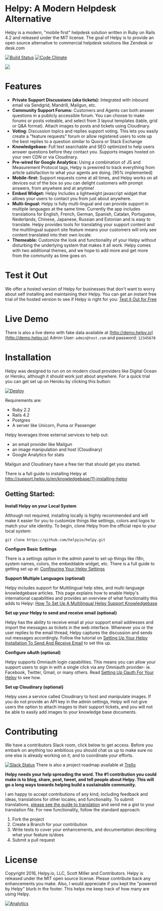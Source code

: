Helpy: A Modern Helpdesk Alternative
====================================

Helpy is a modern, "mobile first" helpdesk solution written in Ruby on Rails 4.2 and released under the MIT license.  The goal of Helpy is to provide an open source alternative to commercial helpdesk solutions like Zendesk or desk.com

[![Build Status](https://img.shields.io/travis/helpyio/helpy/master.svg)](https://travis-ci.org/helpyio/helpy) [![Code Climate](https://codeclimate.com/github/helpyio/helpy/badges/gpa.svg)](https://codeclimate.com/github/helpyio/helpy)

![](http://helpy.io/images/HelpyBrowser.png)


Features
========

- **Private Support Discussions (aka tickets):**
Integrated with inbound email via Sendgrid, Mandrill, Mailgun, etc.
- **Community Support Forums:** Customers and Agents can both answer questions in a publicly accessible forum. You can choose to make forums or posts voteable, and select from 3 layout templates (table, grid or Q&A format). Attach images to posts and tickets using Cloudinary.
- **Voting**: Discussion topics and replies support voting.  This lets you easily create a "feature requests" forum or allow registered users to vote up the best replies to a question similar to Quora or Stack Exchange
- **Knowledgebase:** Full text searchable and SEO optimized to help users answer questions before they contact you. Supports images hosted on your own CDN or via Cloudinary.
- **Pre-wired for Google Analytics:**  Using a combination of JS and Measurement Protocol tags, Helpy is prewired to track everything from article satisfaction to what your agents are doing. [95% implemented]
- **Mobile-first:** Support requests come at all times, and Helpy works on all devices out of the box so you can delight customers with prompt answers, from anywhere and at anytime!
- **Embed Widget:** Helpy Includes a lightweight javascript widget that allows your users to contact you from just about anywhere.
- **Multi-lingual:** Helpy is fully multi-lingual and can provide support in multiple languages at the same time.  Currently the app includes translations for English, French, German, Spanish, Catalan, Portuguese, Nederlands, Chinese, Japanese, Russian and Estonian and is easy to translate.  Helpy provides tools for translating your support content and the multilingual support site feature means your customers will only see content translated into their own locale.
- **Themeable:** Customize the look and functionality of your Helpy without disturbing the underlying system that makes it all work. Helpy comes with two additional themes, and we hope to add more and get more from the community as time goes on.

Test it Out
=========

We offer a hosted version of Helpy for businesses that don't want to worry about self installing and maintaining their Helpy.  You can get an instant free trial of the hosted version to see if Helpy is right for you: [Test it Out for Free](https://helpy.io/hosted)

Live Demo
=========

There is also a live demo with fake data available at [http://demo.helpy.io](http://demo.helpy.io)
Admin User: `admin@test.com` and password: `12345678`

Installation
============

Helpy was designed to run on on modern cloud providers like Digital Ocean or Heroku, although it should work just about anywhere.  For a quick trial you can get set up on Heroku by clicking this button:

[![Deploy](https://www.herokucdn.com/deploy/button.svg)](https://heroku.com/deploy)

Requirements are:

- Ruby 2.2
- Rails 4.2
- Postgres
- A server like Unicorn, Puma or Passenger

Helpy leverages three external services to help out:

- an email provider like Mailgun
- an image manipulation and host (Cloudinary)
- Google Analytics for stats

Mailgun and Cloudinary have a free tier that should get you started.

There is a full guide to installing Helpy at http://support.helpy.io/en/knowledgebase/11-installing-helpy

Getting Started:
----------------

**Install Helpy on your Local System**

Although not required, installing locally is highly recommended and will make it easier for you to customize things like settings, colors and logos to match your site identity.  To begin, clone Helpy from the official repo to your local system:

`git clone https://github.com/helpyio/helpy.git`

**Configure Basic Settings**

There is a settings option in the admin panel to set up things like i18n, system names, colors, the embeddable widget, etc.  There is a full guide to getting set up at: [Configuring Your Helpy Settings](http://support.helpy.io/en/knowledgebase/11-Installing-Helpy/docs/22-Configuring-your-Helpy-Settings)

**Support Multiple Languages (optional)**

Helpy includes support for Multilingual help sites, and multi-language knowledgebase articles.  This page explains how to enable Helpy's international capabilities and provides an overview of what functionality this adds to Helpy: [How To Set Up A Multilingual Helpy Support Knowledgebase](http://support.helpy.io/en/knowledgebase/12-Using-Helpy/docs/9-How-to-set-up-a-multilingual-Helpy-support-knowledgebase)

**Set up your Helpy to send and receive email (optional)**

Helpy has the ability to receive email at your support email addresses and import the messages as tickets in the web interface.  Whenever you or the user replies to the email thread, Helpy captures the discussion and sends out messages accordingly. Follow the tutorial on [Setting Up Your Helpy Installation To Send And Receive Email](http://support.helpy.io/en/knowledgebase/11-Installing-Helpy/docs/14-Setting-up-your-Helpy-installation-to-send-and-receive-email) to set this up.

**Configure oAuth (optional)**

Helpy supports Omniauth login capabilities.  This means you can allow your support users to sign in with a single click via any Omniauth provider- ie. Facebook, Twitter, Gmail, or many others. Read [Setting Up Oauth For Your Helpy](http://support.helpy.io/en/knowledgebase/11-Installing-Helpy/docs/19-Setting-Up-OAUTH-for-your-Helpy) to see how.

**Set up Cloudinary (optional)**

Helpy uses a service called Cloudinary to host and manipulate images.  If you do not provide an API key in the admin settings, Helpy will not give users the option to attach images to their support tickets, and you will not be able to easily add images to your knowledge base documents.


Contributing
============

We have a contributors Slack room, click below to get access. Before you embark on anything too ambitious you should chat us up to make sure no one else is already working on it, and to coordinate your efforts.

[![Slack Status](https://helpyioslackin.herokuapp.com/badge.svg)](https://helpyioslackin.herokuapp.com)
There is also a project roadmap available at [Trello](https://trello.com/b/NuiWsdmK/helpy)

**Helpy needs your help spreading the word.  The #1 contribution you could make is to blog, share, post, tweet, and tell people about Helpy.  This will go a long ways towards helping build a sustainable community.**

I am happy to accept contributions of any kind, including feedback and ideas, translations for other locales, and functionality. To submit translations, [please see the guide to translation](http://support.helpy.io/en/knowledgebase/12-Using-Helpy/docs/4-Supported-locales-How-to-Contribute) and send me a gist to your translation file.  For new functionality, follow the standard approach:

1. Fork the project
2. Create a Branch for your contribution
3. Write tests to cover your enhancements, and documentation describing what your feature is/does
4. Submit a pull request


License
=======

Copyright 2016, Helpy.io, LLC, Scott Miller and Contributors. Helpy is released under the MIT open source license.  Please contribute back any enhancements you make.  Also, I would appreciate if you kept the "powered by Helpy" blurb in the footer.  This helps me keep track of how many are using Helpy.

[![Analytics](https://ga-beacon.appspot.com/UA-50151-28/helpy/readme?pixel)](https://github.com/igrigorik/ga-beacon)
